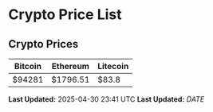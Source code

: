 # Crypto Price List

## Crypto Prices
| Bitcoin | Ethereum | Litecoin |
| ------- | -------- | -------- |
| $94281 | $1796.51 | $83.8 |
**Last Updated:** 2025-04-30 23:41 UTC
**Last Updated:** $DATE$
